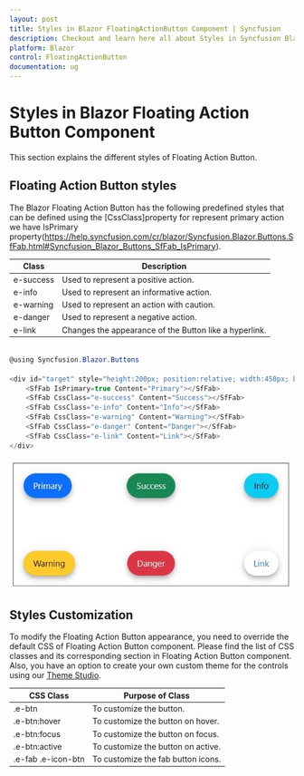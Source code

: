 ```yaml
---
layout: post
title: Styles in Blazor FloatingActionButton Component | Syncfusion
description: Checkout and learn here all about Styles in Syncfusion Blazor FloatingActionButton component and much more.
platform: Blazor
control: FloatingActionButton
documentation: ug
---
```


# Styles in Blazor Floating Action Button Component

This section explains the different styles of Floating Action Button.

## Floating Action Button styles

The Blazor Floating Action Button has the following predefined styles that can be defined using the [CssClass]property for represent primary action we have IsPrimary property(https://help.syncfusion.com/cr/blazor/Syncfusion.Blazor.Buttons.SfFab.html#Syncfusion_Blazor_Buttons_SfFab_IsPrimary).

| Class | Description |
| -------- | -------- |
| e-success | Used to represent a positive action. |
| e-info |  Used to represent an informative action. |
| e-warning | Used to represent an action with caution. |
| e-danger | Used to represent a negative action. |
| e-link |  Changes the appearance of the Button like a hyperlink. |

```csharp

@using Syncfusion.Blazor.Buttons

<div id="target" style="height:200px; position:relative; width:450px; border:1px solid;">
    <SfFab IsPrimary=true Content="Primary"></SfFab>
    <SfFab CssClass="e-success" Content="Success"></SfFab>
    <SfFab CssClass="e-info" Content="Info"></SfFab>
    <SfFab CssClass="e-warning" Content="Warning"></SfFab>
    <SfFab CssClass="e-danger" Content="Danger"></SfFab>
    <SfFab CssClass="e-link" Content="Link"></SfFab>
</div>

```

![Blazor Button Component with different Styles](./images/css-styles.png)

## Styles Customization

To modify the Floating Action Button appearance, you need to override the default CSS of Floating Action Button component. Please find the list of CSS classes and its corresponding section in Floating Action Button component. Also, you have an option to create your own custom theme for the controls using our [Theme Studio](https://blazor.syncfusion.com/themestudio/?theme=material).

|CSS Class | Purpose of Class |
|-----|----- |
|.e-btn|To customize the button.|
|.e-btn:hover|To customize the button on hover.|
|.e-btn:focus|To customize the button on focus.|
|.e-btn:active|To customize the button on active.|
|.e-fab .e-icon-btn|To customize the fab button icons.|